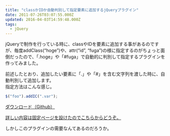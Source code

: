 ```yaml
---
title: "classかIDか自動判別して指定要素に追加するjQueryプラグイン"
date: 2011-07-26T03:07:55.000Z
updated: 2016-04-03T14:59:48.000Z
tags: 
  - jQuery
---
```


jQueryで制作を行っている時に、classやIDを要素に追加する事があるのですが、毎度addClass(“hoge”)や、attr(“id”, “fuga”)の様に指定するのがちょっと面倒だったので、「.hoge」や「#fuga」で自動的に判別して指定するプラグインを作ってみました。

前述したとおり、追加したい要素に「.」や「#」を含む文字列を渡した時に、自動判別して追加します。  
 指定方法はこんな感じ。

```javascript
$("foo").addIC(".var");
```

[ダウンロード（Github）](https://github.com/sus-happy/jquery.addIC.js)

[詳しい内容は固定ページを設けたのでこちらからどうぞ。](http://blog.sus-happy.net/jquery-addic-js/)

しかしこのプラグインの需要なんてあるのだろうか。